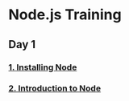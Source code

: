 # Node.js Training

## Day 1

### [1. Installing Node](1_Installation/Installing_Node.md)
### [2. Introduction to Node](2_Node_Intro/Node_Intro.md)
